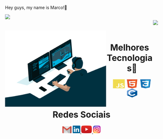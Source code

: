 Hey guys, my name is Marco!👋
<div>
  <img  height="150em" src="https://github-readme-stats.vercel.app/api?username=MarcoALR&show_icons=true&theme=chartreuse-dark&include_all_commits=true&count_private=true"/><br>
  <img align="right" height="140em" src="https://github-readme-stats.vercel.app/api/top-langs/?username=MarcoALR&layout=compact&langs_count=16&theme=great-gatsby"/>
</div>
<br>
<div  align="center">
  <div style="display: inline_block"><br>
    <img align="left" height="250" alt="coding-time" src="code.gif">
    <h1 align="center">Melhores Tecnologias🎈 </h1>
<img align="center" height="30" width="40" alt="js-icon"  src="https://raw.githubusercontent.com/devicons/devicon/master/icons/javascript/javascript-plain.svg">
    <img align="center" height="30" width="40" alt="html-icon" src="https://raw.githubusercontent.com/devicons/devicon/master/icons/html5/html5-original.svg">
    <img align="center" height="30" width="40" alt="css-icon" src="https://raw.githubusercontent.com/devicons/devicon/master/icons/css3/css3-original.svg">
    <img align="center" height="30" width="40" alt="c-icon" src="https://raw.githubusercontent.com/devicons/devicon/master/icons/c/c-original.svg">
   </div>
  <h1 align="center">Redes Sociais</h1>
  <a href = "mailto: work.luigi.marcoalrprofissional@gmail.com">
      <img width="30" src="gmail.svg"></a>
    <a href = "https://www.linkedin.com/in/marco-ant%C3%B4nio-79aab82bb/">
       <img width="25" src="linkedin.svg"> </a>
  <a href = "https://www.youtube.com/@AdemiroON_">
   <img width="35" src="youtube.svg"> </a>
  <a href = "https://www.instagram.com/marco_032_/">
       <img width="25" src="instagram.png"></a>
    </div>
